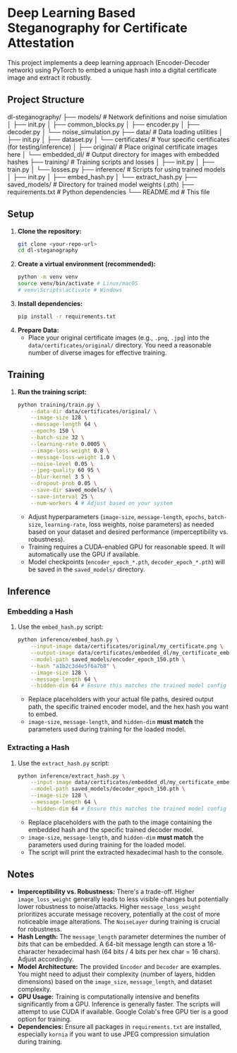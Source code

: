 # Deep Learning Based Steganography for Certificate Attestation

This project implements a deep learning approach (Encoder-Decoder network) using PyTorch to embed a unique hash into a digital certificate image and extract it robustly.

## Project Structure
dl-steganography/
├── models/ # Network definitions and noise simulation
│ ├── init.py
│ ├── common_blocks.py
│ ├── encoder.py
│ ├── decoder.py
│ └── noise_simulation.py
├── data/ # Data loading utilities
│ ├── init.py
│ ├── dataset.py
│ └── certificates/ # Your specific certificates (for testing/inference)
│ ├── original/ # Place original certificate images here
│ └── embedded_dl/ # Output directory for images with embedded hashes
├── training/ # Training scripts and losses
│ ├── init.py
│ ├── train.py
│ └── losses.py
├── inference/ # Scripts for using trained models
│ ├── init.py
│ ├── embed_hash.py
│ └── extract_hash.py
├── saved_models/ # Directory for trained model weights (.pth)
├── requirements.txt # Python dependencies
└── README.md # This file

## Setup

1.  **Clone the repository:**
    ```bash
    git clone <your-repo-url>
    cd dl-steganography
    ```
2.  **Create a virtual environment (recommended):**
    ```bash
    python -m venv venv
    source venv/bin/activate # Linux/macOS
    # venv\Scripts\activate # Windows
    ```
3.  **Install dependencies:**
    ```bash
    pip install -r requirements.txt
    ```
4.  **Prepare Data:**
    *   Place your original certificate images (e.g., `.png`, `.jpg`) into the `data/certificates/original/` directory. You need a reasonable number of diverse images for effective training.

## Training

1.  **Run the training script:**
    ```bash
    python training/train.py \
        --data-dir data/certificates/original/ \
        --image-size 128 \
        --message-length 64 \
        --epochs 150 \
        --batch-size 32 \
        --learning-rate 0.0005 \
        --image-loss-weight 0.8 \
        --message-loss-weight 1.0 \
        --noise-level 0.05 \
        --jpeg-quality 60 95 \
        --blur-kernel 3 5 \
        --dropout-prob 0.05 \
        --save-dir saved_models/ \
        --save-interval 25 \
        --num-workers 4 # Adjust based on your system
    ```
    *   Adjust hyperparameters (`image-size`, `message-length`, `epochs`, `batch-size`, `learning-rate`, loss weights, noise parameters) as needed based on your dataset and desired performance (imperceptibility vs. robustness).
    *   Training requires a CUDA-enabled GPU for reasonable speed. It will automatically use the GPU if available.
    *   Model checkpoints (`encoder_epoch_*.pth`, `decoder_epoch_*.pth`) will be saved in the `saved_models/` directory.

## Inference

### Embedding a Hash

1.  Use the `embed_hash.py` script:
    ```bash
    python inference/embed_hash.py \
        --input-image data/certificates/original/my_certificate.png \
        --output-image data/certificates/embedded_dl/my_certificate_embedded.png \
        --model-path saved_models/encoder_epoch_150.pth \
        --hash "a1b2c3d4e5f6a7b8" \
        --image-size 128 \
        --message-length 64 \
        --hidden-dim 64 # Ensure this matches the trained model config
    ```
    *   Replace placeholders with your actual file paths, desired output path, the specific trained encoder model, and the hex hash you want to embed.
    *   `image-size`, `message-length`, and `hidden-dim` **must match** the parameters used during training for the loaded model.

### Extracting a Hash

1.  Use the `extract_hash.py` script:
    ```bash
    python inference/extract_hash.py \
        --input-image data/certificates/embedded_dl/my_certificate_embedded.png \
        --model-path saved_models/decoder_epoch_150.pth \
        --image-size 128 \
        --message-length 64 \
        --hidden-dim 64 # Ensure this matches the trained model config
    ```
    *   Replace placeholders with the path to the image containing the embedded hash and the specific trained decoder model.
    *   `image-size`, `message-length`, and `hidden-dim` **must match** the parameters used during training for the loaded model.
    *   The script will print the extracted hexadecimal hash to the console.

## Notes

*   **Imperceptibility vs. Robustness:** There's a trade-off. Higher `image_loss_weight` generally leads to less visible changes but potentially lower robustness to noise/attacks. Higher `message_loss_weight` prioritizes accurate message recovery, potentially at the cost of more noticeable image alterations. The `NoiseLayer` during training is crucial for robustness.
*   **Hash Length:** The `message_length` parameter determines the number of *bits* that can be embedded. A 64-bit message length can store a 16-character hexadecimal hash (64 bits / 4 bits per hex char = 16 chars). Adjust accordingly.
*   **Model Architecture:** The provided `Encoder` and `Decoder` are examples. You might need to adjust their complexity (number of layers, hidden dimensions) based on the `image_size`, `message_length`, and dataset complexity.
*   **GPU Usage:** Training is computationally intensive and benefits significantly from a GPU. Inference is generally faster. The scripts will attempt to use CUDA if available. Google Colab's free GPU tier is a good option for training.
*   **Dependencies:** Ensure all packages in `requirements.txt` are installed, especially `kornia` if you want to use JPEG compression simulation during training.